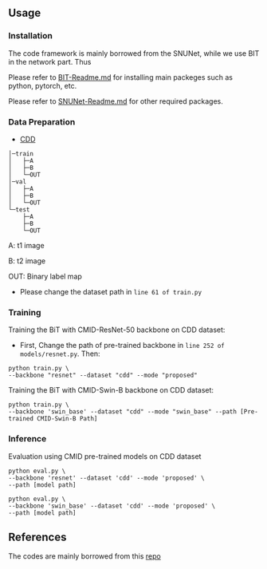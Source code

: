 ## 
## Usage

### Installation

The code framework is mainly borrowed from the SNUNet, while we use BIT in the network part. Thus

Please refer to [BIT-Readme.md](https://github.com/justchenhao/BIT_CD/blob/master/README.md) for installing main packeges such as python, pytorch, etc.

Please refer to [SNUNet-Readme.md](https://github.com/RSCD-Lab/Siam-NestedUNet/blob/master/README.md) for other required packages.

### Data Preparation

- [CDD](https://drive.google.com/file/d/1GX656JqqOyBi_Ef0w65kDGVto-nHrNs9/edit)

```
│─train
│   ├─A
│   ├─B
│   └─OUT
│─val
│   ├─A
│   ├─B
│   └─OUT
└─test
    ├─A
    ├─B
    └─OUT
```
A: t1 image

B: t2 image

OUT: Binary label map

+ Please change the dataset path in `line 61 of train.py`

### Training

Training the BiT with CMID-ResNet-50 backbone on CDD dataset: 

+ First, Change the path of pre-trained backbone in `line 252 of models/resnet.py`. Then:

```shell
python train.py \
--backbone "resnet" --dataset "cdd" --mode "proposed"
```

Training the BiT with CMID-Swin-B backbone on CDD dataset: 

~~~shell
python train.py \ 
--backbone 'swin_base' --dataset "cdd" --mode "swin_base" --path [Pre-trained CMID-Swin-B Path]
~~~

### Inference

Evaluation using CMID pre-trained models on CDD dataset

```
python eval.py \
--backbone 'resnet' --dataset 'cdd' --mode 'proposed' \
--path [model path]

python eval.py \
--backbone 'swin_base' --dataset 'cdd' --mode 'proposed' \
--path [model path]
```

## References

The codes are mainly borrowed from this [repo](https://github.com/ViTAE-Transformer/ViTAE-Transformer-Remote-Sensing/tree/main/Change%20Detection)

